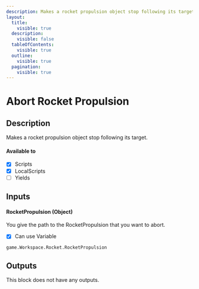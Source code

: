 ```yaml
---
description: Makes a rocket propulsion object stop following its target.
layout:
  title:
    visible: true
  description:
    visible: false
  tableOfContents:
    visible: true
  outline:
    visible: true
  pagination:
    visible: true
---
```


# Abort Rocket Propulsion

## Description

Makes a rocket propulsion object stop following its target.

#### Available to

* [x] Scripts
* [x] LocalScripts
* [ ] Yields

## Inputs

#### RocketPropulsion (Object)

You give the path to the RocketPropulsion that you want to abort.

* [x] Can use Variable

```
game.Workspace.Rocket.RocketPropulsion
```

## Outputs

This block does not have any outputs.
